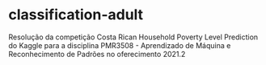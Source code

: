 # classification-adult
 Resolução da competição Costa Rican Household Poverty Level Prediction do Kaggle para a disciplina PMR3508 - Aprendizado de Máquina e Reconhecimento de Padrões no oferecimento 2021.2

